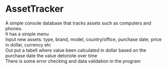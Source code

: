 # AssetTracker
A simple console database that tracks assets such as computers and phones.  
It has a simple menu  
Input new assets: type, brand, model, country/office, purchase date, price in dollar, currency etc  
Out put a tabell where value been calculated in dollar based on the purchase date the value detoriote over time  
There is some error checking and data validation in the program  
